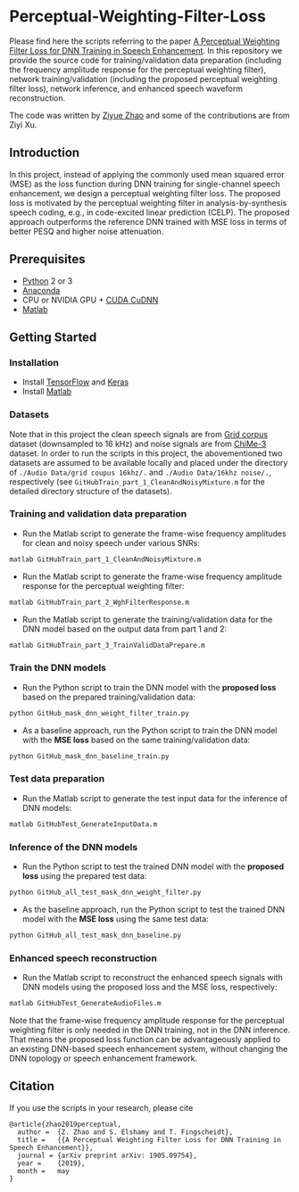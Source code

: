 # Perceptual-Weighting-Filter-Loss

Please find here the scripts referring to the paper [A Perceptual Weighting Filter Loss for DNN Training in Speech Enhancement](https://arxiv.org/pdf/1905.09754.pdf). In this repository we provide the source code for training/validation data preparation (including the frequency amplitude response for the perceptual weighting filter), network training/validation (including the proposed perceptual weighting filter loss), network inference, and enhanced speech waveform reconstruction. 

The code was written by [Ziyue Zhao](https://ziyuezhao.github.io/) and some of the contributions are from Ziyi Xu. 

## Introduction

In this project, instead of applying the commonly used mean squared error (MSE) as the loss function during DNN training for single-channel speech enhancement, we design a perceptual weighting filter loss. The proposed loss is motivated by the perceptual weighting filter in analysis-by-synthesis speech coding, e.g., in code-excited linear prediction (CELP). The proposed approach outperforms the reference DNN trained with MSE loss in terms of better PESQ and higher noise attenuation.

## Prerequisites

- [Python](https://www.python.org/) 2 or 3
- [Anaconda](https://anaconda.org/anaconda/python)
- CPU or NVIDIA GPU + [CUDA CuDNN](https://developer.nvidia.com/cudnn)
- [Matlab](https://www.mathworks.com/)

## Getting Started

### Installation

- Install [TensorFlow](https://www.tensorflow.org/) and [Keras](https://www.tensorflow.org/)
- Install [Matlab](https://www.mathworks.com/)

### Datasets

Note that in this project the clean speech signals are from [Grid corpus](https://doi.org/10.1121/1.2229005) dataset (downsampled to 16 kHz) and noise signals are from [ChiMe-3](https://ieeexplore.ieee.org/abstract/document/7404837/) dataset. In order to run the scripts in this project, the abovementioned two datasets are assumed to be available locally and placed under the directory of `./Audio Data/grid coupus 16khz/.` and `./Audio Data/16khz noise/.`, respectively (see `GitHubTrain_part_1_CleanAndNoisyMixture.m` for the detailed directory structure of the datasets).

### Training and validation data preparation

 - Run the Matlab script to generate the frame-wise frequency amplitudes for clean and noisy speech under various SNRs: 
```bash
matlab GitHubTrain_part_1_CleanAndNoisyMixture.m
```
 - Run the Matlab script to generate the frame-wise frequency amplitude response for the perceptual weighting filter:
```bash
matlab GitHubTrain_part_2_WghFilterResponse.m
```
 - Run the Matlab script to generate the training/validation data for the DNN model based on the output data from part 1 and 2:
```bash
matlab GitHubTrain_part_3_TrainValidDataPrepare.m
```

### Train the DNN models

 - Run the Python script to train the DNN model with the **proposed loss** based on the prepared training/validation data:
```bash
python GitHub_mask_dnn_weight_filter_train.py
```

 - As a baseline approach, run the Python script to train the DNN model with the **MSE loss** based on the same training/validation data:
```bash
python GitHub_mask_dnn_baseline_train.py
```

### Test data preparation 

 - Run the Matlab script to generate the test input data for the inference of DNN models:
```bash
matlab GitHubTest_GenerateInputData.m
```

### Inference of the DNN models

 - Run the Python script to test the trained DNN model with the **proposed loss** using the prepared test data:
```bash
python GitHub_all_test_mask_dnn_weight_filter.py
```

 - As the baseline approach, run the Python script to test the trained DNN model with the **MSE loss** using the same test data:
```bash
python GitHub_all_test_mask_dnn_baseline.py
```

### Enhanced speech reconstruction

 - Run the Matlab script to reconstruct the enhanced speech signals with DNN models using the proposed loss and the MSE loss, respectively:
```bash
matlab GitHubTest_GenerateAudioFiles.m
```

Note that the frame-wise frequency amplitude response for the perceptual weighting filter is only needed in the DNN training, not in the DNN inference. That means the proposed loss function can be advantageously applied to an existing DNN-based speech enhancement system, without changing the DNN topology or speech enhancement framework.

## Citation

If you use the scripts in your research, please cite

```
@article{zhao2019perceptual,
  author =  {Z. Zhao and S. Elshamy and T. Fingscheidt},
  title =   {{A Perceptual Weighting Filter Loss for DNN Training in Speech Enhancement}},
  journal = {arXiv preprint arXiv: 1905.09754},
  year =    {2019},
  month =   may
}
```


